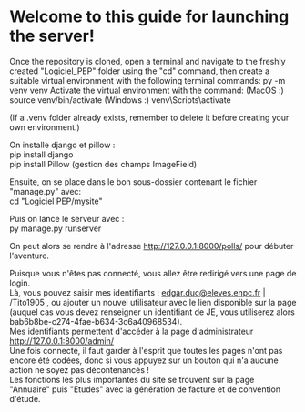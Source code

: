 # Welcome to this guide for launching the server!

Once the repository is cloned, open a terminal and navigate to the freshly created "Logiciel_PEP" folder using the "cd" command, then create a suitable virtual environment with the following terminal commands:
py -m venv venv
Activate the virtual environment with the command:
(MacOS :) source venv/bin/activate
(Windows :) venv\Scripts\activate

(If a .venv folder already exists, remember to delete it before creating your own environment.)

On installe django et pillow :  
pip install django  
pip install Pillow (gestion des champs ImageField)  
  
Ensuite, on se place dans le bon sous-dossier contenant le fichier "manage.py" avec:  
cd "Logiciel PEP/mysite"  
  
Puis on lance le serveur avec :  
py manage.py runserver  
  
On peut alors se rendre à l'adresse http://127.0.0.1:8000/polls/ pour débuter l'aventure.  
  
Puisque vous n'êtes pas connecté, vous allez être redirigé vers une page de login.  
Là, vous pouvez saisir mes identifiants : edgar.duc@eleves.enpc.fr  |  /Tito1905  , ou ajouter un nouvel utilisateur avec le lien disponible sur la page (auquel cas vous devez renseigner un identifiant de JE, vous utiliserez alors bab6b8be-c274-4fae-b634-3c6a40968534).  
Mes identifiants permettent d'accéder à la page d'administrateur http://127.0.0.1:8000/admin/  
Une fois connecté, il faut garder à l'esprit que toutes les pages n'ont pas encore été codées, donc si vous appuyez sur un bouton qui n'a aucune action ne soyez pas décontenancés !  
Les fonctions les plus importantes du site se trouvent sur la page "Annuaire" puis "Etudes" avec la génération de facture et de convention d'étude.  
